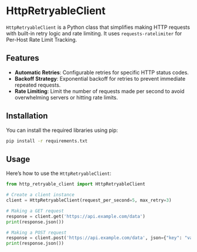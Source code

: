 # HttpRetryableClient

`HttpRetryableClient` is a Python class that simplifies making HTTP requests with built-in retry logic and rate limiting. It uses `requests-ratelimiter` for Per-Host Rate Limit Tracking.


## Features

- **Automatic Retries**: Configurable retries for specific HTTP status codes.
- **Backoff Strategy**: Exponential backoff for retries to prevent immediate repeated requests.
- **Rate Limiting**: Limit the number of requests made per second to avoid overwhelming servers or hitting rate limits.


## Installation

You can install the required libraries using pip:

```bash
pip install -r requirements.txt
```


## Usage

Here’s how to use the `HttpRetryableClient`:

```python
from http_retryable_client import HttpRetryableClient

# Create a client instance
client = HttpRetryableClient(request_per_second=5, max_retry=3)

# Making a GET request
response = client.get('https://api.example.com/data')
print(response.json())

# Making a POST request
response = client.post('https://api.example.com/data', json={"key": "value"})
print(response.json())
```